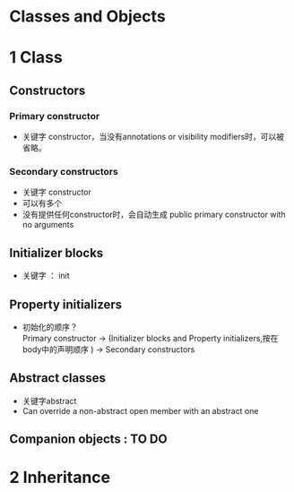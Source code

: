 # Classes and Objects


# 1 Class

## Constructors﻿

### Primary constructor  
- 关键字 constructor，当没有annotations or visibility modifiers时，可以被省略。  

### Secondary constructors
- 关键字 constructor
- 可以有多个
- 没有提供任何constructor时，会自动生成 public primary constructor with no arguments

## Initializer blocks
- 关键字 ： init

## Property initializers

- 初始化的顺序？    
Primary constructor -> (Initializer blocks and Property initializers,按在body中的声明顺序 ) ->  Secondary constructors


## Abstract classes﻿
- 关键字abstract
- Can override a non-abstract open member with an abstract one

## Companion objects : TO DO 

# 2 Inheritance